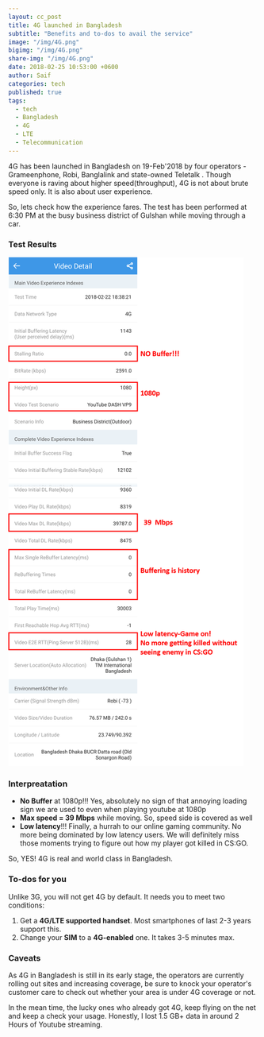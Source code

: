 ```yaml
---
layout: cc_post  
title: 4G launched in Bangladesh
subtitle: "Benefits and to-dos to avail the service"
image: "/img/4G.png"
bigimg: "/img/4G.png"
share-img: "/img/4G.png"
date: 2018-02-25 10:53:00 +0600
author: Saif
categories: tech
published: true
tags:
  - tech
  - Bangladesh
  - 4G
  - LTE
  - Telecommunication
---
```

 
<style>

    article img {
    max-height: 100% !important;

}
</style>


4G has been launched in Bangladesh on 19-Feb'2018 by four operators - Grameenphone, Robi, Banglalink and state-owned Teletalk . Though everyone is raving about higher speed(throughput), 4G is not about brute speed only. It is also about user experience. 

So, lets check how the experience fares. The test has been performed at 6:30 PM at the busy business district of Gulshan while moving through a car.

### Test Results

![Video Experience](/img/4G_Test.png)



### Interpreatation

* **No Buffer** at 1080p!!! 
Yes, absolutely no sign of that annoying loading sign we are used to 
even when playing youtube at 1080p
* **Max speed = 39 Mbps** while moving. So, speed side is covered as well
* **Low latency**!!! Finally, a hurrah to our online gaming community. No more being dominated by low latency users. We will definitely miss those moments trying to figure out how my player got killed in CS:GO.


 So, YES! 4G is real and world class in Bangladesh. 
 
### To-dos for you

Unlike 3G, you will not get 4G by default. It needs you to meet two conditions:

1. Get a **4G/LTE supported handset**. Most smartphones of last 2-3 years support this.
2. Change your **SIM** to a **4G-enabled** one. It takes 3-5 minutes max.


### Caveats

 As 4G in Bangladesh is still in its early stage, the operators are currently rolling out sites and increasing coverage, be sure to knock your operator's customer care to check out whether your area is under 4G coverage or not.

 In the mean time, the lucky ones who already got 4G, keep flying on the net and keep a check your usage. Honestly, I lost 1.5 GB+ data in around 2 Hours of Youtube streaming.




